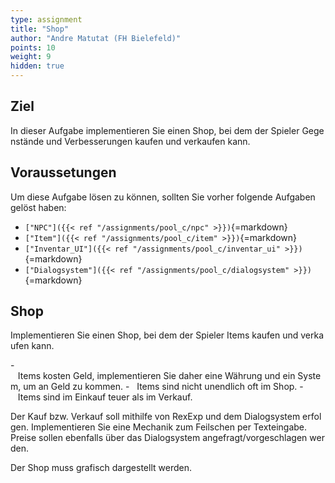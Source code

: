 ```yaml
---
type: assignment
title: "Shop"
author: "Andre Matutat (FH Bielefeld)"
points: 10
weight: 9
hidden: true
---
```


## Ziel

In dieser Aufgabe implementieren Sie einen Shop, bei dem der Spieler Gegenstände und Verbesserungen kaufen und verkaufen kann. 

## Voraussetungen

Um diese Aufgabe lösen zu können, sollten Sie vorher folgende Aufgaben gelöst haben:
-    `["NPC"]({{< ref "/assignments/pool_c/npc" >}})`{=markdown}
-    `["Item"]({{< ref "/assignments/pool_c/item" >}})`{=markdown}
-    `["Inventar_UI"]({{< ref "/assignments/pool_c/inventar_ui" >}})`{=markdown}
-    `["Dialogsystem"]({{< ref "/assignments/pool_c/dialogsystem" >}})`{=markdown}

## Shop

Implementieren Sie einen Shop, bei dem der Spieler Items kaufen und verkaufen kann.

-   Items kosten Geld, implementieren Sie daher eine Währung und ein System, um an Geld zu kommen.
-   Items sind nicht unendlich oft im Shop.
-   Items sind im Einkauf teuer als im Verkauf.

Der Kauf bzw. Verkauf soll mithilfe von RexExp und dem Dialogsystem erfolgen. Implementieren Sie eine Mechanik zum Feilschen per Texteingabe. Preise sollen ebenfalls über das Dialogsystem angefragt/vorgeschlagen werden. 

Der Shop muss grafisch dargestellt werden. 
